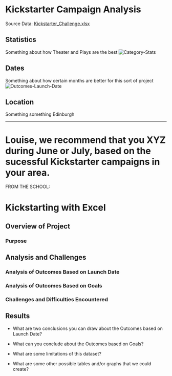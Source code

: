 # Kickstarter Campaign Analysis
Source Data: [Kickstarter_Challenge.xlsx](https://github.com/HopkinsKV/kickstarter-analysis/files/7377027/Kickstarter_Challenge.xlsx)


## Statistics
Something about how Theater and Plays are the best
![Category-Stats](https://user-images.githubusercontent.com/91762315/138000878-e29c8480-fc1f-4e9d-84e1-5d544bcd6d18.png)


## Dates
Something about how certain months are better for this sort of project
![Outcomes-Launch-Date](https://user-images.githubusercontent.com/91762315/138000874-d91899e3-c9ef-4552-8b66-cc12823f5f30.png)


## Location
Something something Edinburgh

---




# Louise, we recommend that you XYZ during June or July, based on the sucessful Kickstarter campaigns in your area.




FROM THE SCHOOL:


# Kickstarting with Excel

## Overview of Project

### Purpose

## Analysis and Challenges

### Analysis of Outcomes Based on Launch Date

### Analysis of Outcomes Based on Goals

### Challenges and Difficulties Encountered

## Results

- What are two conclusions you can draw about the Outcomes based on Launch Date?

- What can you conclude about the Outcomes based on Goals?

- What are some limitations of this dataset?

- What are some other possible tables and/or graphs that we could create?
